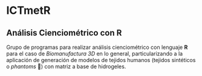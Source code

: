 # ICTmetR
## Análisis Cienciométrico con R

Grupo de programas para realizar análisis cienciométrico con lenguaje **R** para el caso de *Biomanufactura 3D* en lo general, particularizando a la aplicación de generación de modelos de tejidos humanos (tejidos sintéticos o *phantoms* :ghost:) con matriz a base de hidrogeles.
